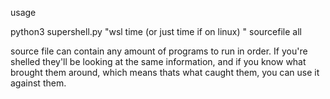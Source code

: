 usage

python3 supershell.py "wsl time (or just time if on linux) " sourcefile all

source file can contain any amount of programs to run in order. If you're shelled they'll be looking at the same information, and if you know what brought them around, which means thats what caught them, you can use it against them.
